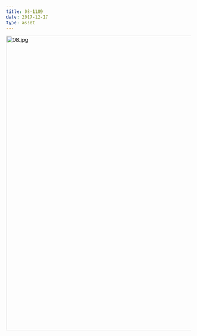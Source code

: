 ```yaml
---
title: 08-1189
date: 2017-12-17
type: asset
---
```

<img src="http://ccnmtl.columbia.edu/projects/histologylab/assets/images/08.jpg" width="800" alt="08.jpg" style="margin: 0;padding: 0;border: 0;">